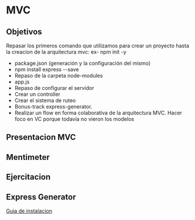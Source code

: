 # MVC

## Objetivos 

Repasar los primeros comando que utilizamos para crear un proyecto hasta la creacion de la arquitectura mvc:
ex- npm init -y
- package.json (generación y la configuración del mismo)
- npm install express --save
- Repaso de la carpeta node-modules
- app.js
- Repaso de configurar el servidor
- Crear un controller
- Crear el sistema de ruteo
- Bonus-track express-generator.
- Realizar un flow en forma colaborativa de la arquitectura MVC. Hacer foco en VC porque todavía no vieron los modelos

## Presentacion MVC 

## Mentimeter

## Ejercitacion

## Express Generator

[Guia de instalacion](https://expressjs.com/es/starter/generator.html)